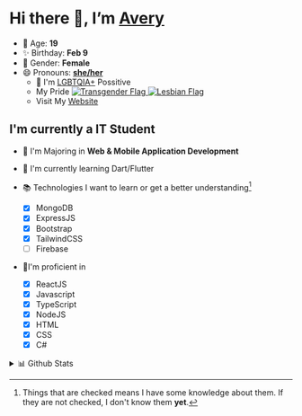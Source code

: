 # Hi there 👋, I’m [Avery][website]

- 🌸 Age: **19**
- ✨ Birthday: **Feb 9**
- 🎨 Gender: **Female**
- 😄 Pronouns: **[she/her][pronounspage]**
  - 🌈 I'm [LGBTQIA+][lgbt-foundation] Possitive
  - <div class="Flags">
      <span>My Pride</span>
      <a href="https://en.pronouns.page/dictionary/terminology#transgender">
        <img src="https://pronouns.page/flags/Transgender.png" alt="Transgender Flag" height="15px"/>
      </a>
      <a href="https://en.pronouns.page/dictionary/terminology#lesbian">
      <img src="https://pronouns.page/flags/Lesbian.png" alt="Lesbian Flag" height="15px"/>
      </a>
    </div>
  - Visit My [Website][website]

## I'm currently a IT Student

- 📌 I'm Majoring in **Web & Mobile Application Development**
- 🌱 I'm currently learning Dart/Flutter
- 📚 Technologies I want to learn or get a better understanding[^1]

  - [x] MongoDB
  - [x] ExpressJS
  - [x] Bootstrap
  - [x] TailwindCSS
  - [ ] Firebase

- 🎉I'm proficient in

  - [x] ReactJS
  - [x] Javascript
  - [x] TypeScript
  - [x] NodeJS
  - [x] HTML
  - [x] CSS
  - [x] C#

<details>
  <summary>
    📊 Github Stats
  </summary>

<!--START_SECTION:waka-->
![Code Time](http://img.shields.io/badge/Code%20Time-409%20hrs%204%20mins-blue)

![Profile Views](http://img.shields.io/badge/Profile%20Views-4-blue)

**🐱 My GitHub Data** 

> 🏆 521 Contributions in the Year 2022
 > 
> 📦 55.7 kB Used in GitHub's Storage 
 > 
> 💼 Opted to Hire
 > 
> 📜 25 Public Repositories 
 > 
> 🔑 23 Private Repositories  
 > 
**I'm a Night 🦉** 

```text
🌞 Morning    37 commits     ██░░░░░░░░░░░░░░░░░░░░░░░   10.91% 
🌆 Daytime    124 commits    █████████░░░░░░░░░░░░░░░░   36.58% 
🌃 Evening    142 commits    ██████████░░░░░░░░░░░░░░░   41.89% 
🌙 Night      36 commits     ██░░░░░░░░░░░░░░░░░░░░░░░   10.62%

```
📅 **I'm Most Productive on Thursday** 

```text
Monday       62 commits     ████░░░░░░░░░░░░░░░░░░░░░   18.29% 
Tuesday      34 commits     ██░░░░░░░░░░░░░░░░░░░░░░░   10.03% 
Wednesday    38 commits     ██░░░░░░░░░░░░░░░░░░░░░░░   11.21% 
Thursday     73 commits     █████░░░░░░░░░░░░░░░░░░░░   21.53% 
Friday       42 commits     ███░░░░░░░░░░░░░░░░░░░░░░   12.39% 
Saturday     40 commits     ███░░░░░░░░░░░░░░░░░░░░░░   11.8% 
Sunday       50 commits     ███░░░░░░░░░░░░░░░░░░░░░░   14.75%

```


📊 **This Week I Spent My Time On** 

```text
⌚︎ Time Zone: America/Halifax

💬 Programming Languages: 
JavaScript               40 hrs 36 mins      ████████████████░░░░░░░░░   65.42% 
SCSS                     11 hrs 14 mins      ████░░░░░░░░░░░░░░░░░░░░░   18.12% 
TypeScript               5 hrs 13 mins       ██░░░░░░░░░░░░░░░░░░░░░░░   8.4% 
JSON                     1 hr 58 mins        ░░░░░░░░░░░░░░░░░░░░░░░░░   3.19% 
HTML                     38 mins             ░░░░░░░░░░░░░░░░░░░░░░░░░   1.02%

🔥 Editors: 
VS Code                  61 hrs 30 mins      ████████████████████████░   99.06% 
Visual Studio            34 mins             ░░░░░░░░░░░░░░░░░░░░░░░░░   0.94%

🐱‍💻 Projects: 
avussy                   35 hrs 11 mins      ██████████████░░░░░░░░░░░   56.68% 
todo                     10 hrs 56 mins      ████░░░░░░░░░░░░░░░░░░░░░   17.62% 
aac                      7 hrs 1 min         ██░░░░░░░░░░░░░░░░░░░░░░░   11.31% 
avarose.dev              3 hrs 22 mins       █░░░░░░░░░░░░░░░░░░░░░░░░   5.42% 
ban list                 1 hr 25 mins        ░░░░░░░░░░░░░░░░░░░░░░░░░   2.29%

💻 Operating System: 
Windows                  62 hrs 5 mins       █████████████████████████   100.0%

```

**I Mostly Code in JavaScript** 

```text
JavaScript               20 repos            ███████████░░░░░░░░░░░░░░   46.51% 
TypeScript               6 repos             ███░░░░░░░░░░░░░░░░░░░░░░   13.95% 
C#                       5 repos             ███░░░░░░░░░░░░░░░░░░░░░░   11.63% 
Shell                    3 repos             █░░░░░░░░░░░░░░░░░░░░░░░░   6.98% 
C++                      3 repos             █░░░░░░░░░░░░░░░░░░░░░░░░   6.98%

```


**Timeline**

![Chart not found](https://raw.githubusercontent.com/Avery-Rose/Avery-Rose/main/charts/bar_graph.png) 


 Last Updated on 21/09/2022 18:56:01 UTC
<!--END_SECTION:waka-->

</details>



[^1]:
    Things that are checked means I have some knowledge about them.
    If they are not checked, I don't know them **yet**.

[//]: <> (Links)

[wakatime-profile]: https://wakatime.com/@Averyyyyyyyy
[pronouns-definitions]: https://en.pronouns.page/she/her
[pronounspage]: https://pronouns.page/@cattgirlava
[lgbt-foundation]: https://lgbt.foundation/
[website]: https://avarose.dev/
[alexandres-badge-repo]: https://github.com/alexandresanlim/Badges4-README.md-Profile
